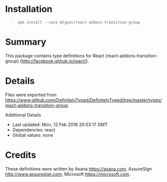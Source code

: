 # Installation
> `npm install --save @types/react-addons-transition-group`

# Summary
This package contains type definitions for React (react-addons-transition-group) (http://facebook.github.io/react/).

# Details
Files were exported from https://www.github.com/DefinitelyTyped/DefinitelyTyped/tree/master/types/react-addons-transition-group

Additional Details
 * Last updated: Mon, 12 Feb 2018 20:53:17 GMT
 * Dependencies: react
 * Global values: none

# Credits
These definitions were written by Asana <https://asana.com>, AssureSign <http://www.assuresign.com>, Microsoft <https://microsoft.com>.
